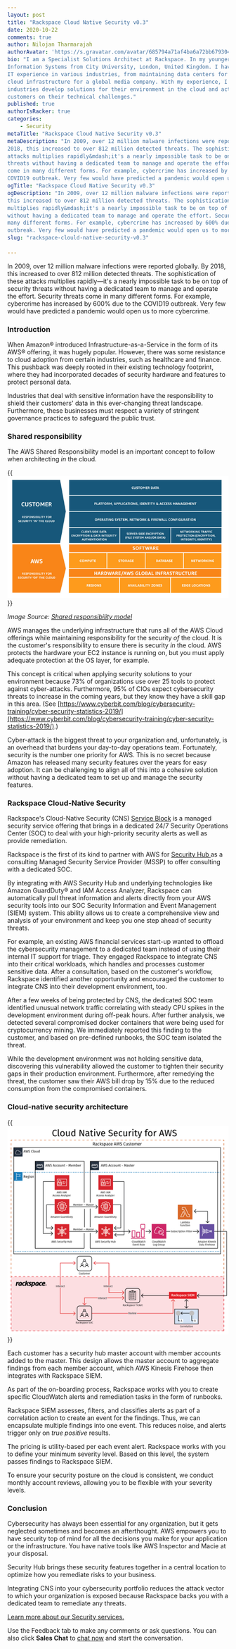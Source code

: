 ```yaml
---
layout: post
title: "Rackspace Cloud Native Security v0.3"
date: 2020-10-22
comments: true
author: Nilojan Tharmarajah
authorAvatar: 'https://s.gravatar.com/avatar/685794a71af4ba6a72bb679304669e9a'
bio: "I am a Specialist Solutions Architect at Rackspace. In my younger days, I earned a degree in
Information Systems from City University, London, United Kingdom. I have close to 15 years of technical
IT experience in various industries, from maintaining data centers for multiple companies to deploying
cloud infrastructure for a global media company. With my experience, I now help companies from various
industries develop solutions for their environment in the cloud and act as a sounding board to advise
customers on their technical challenges."
published: true
authorIsRacker: true
categories:
    - Security
metaTitle: "Rackspace Cloud Native Security v0.3"
metaDescription: "In 2009, over 12 million malware infections were reported globally. By
2018, this increased to over 812 million detected threats. The sophistication of these
attacks multiplies rapidly&mdash;it's a nearly impossible task to be on top of security
threats without having a dedicated team to manage and operate the effort. Security threats
come in many different forms. For example, cybercrime has increased by 600% due to the
COVID19 outbreak. Very few would have predicted a pandemic would open us to more cybercrime."
ogTitle: "Rackspace Cloud Native Security v0.3"
ogDescription: "In 2009, over 12 million malware infections were reported globally. By 2018,
this increased to over 812 million detected threats. The sophistication of these attacks
multiplies rapidly&mdash;it's a nearly impossible task to be on top of security threats
without having a dedicated team to manage and operate the effort. Security threats come in
many different forms. For example, cybercrime has increased by 600% due to the COVID19
outbreak. Very few would have predicted a pandemic would open us to more cybercrime."
slug: "rackspace-clould-native-security-v0.3"

---
```


In 2009, over 12 million malware infections were reported globally. By 2018, this increased
to over 812 million detected threats. The sophistication of these attacks multiplies
rapidly&mdash;it's a nearly impossible task to be on top of security threats without having
a dedicated team to manage and operate the effort. Security threats come in many different
forms. For example, cybercrime has increased by 600% due to the COVID19 outbreak. Very few
would have predicted a pandemic would open us to more cybercrime.


<!--more-->

### Introduction

When Amazon&reg; introduced Infrastructure-as-a-Service in the form of its AWS&reg; offering,
it was hugely popular. However, there was some resistance to cloud adoption from certain
industries, such as healthcare and finance. This pushback was deeply rooted in their existing
technology footprint, where they had incorporated decades of security hardware and features
to protect personal data. 

Industries that deal with sensitive information have the responsibility to shield their
customers' data in this ever-changing threat landscape. Furthermore, these businesses must
respect a variety of stringent governance practices to safeguard the public trust. 

### Shared responsibility

The AWS Shared Responsibility model is an important concept to follow when architecting
*in* the cloud.

{{<img src="Picture1.png" title="" alt="">}}

*Image Source: [Shared responsibility model](https://aws.amazon.com/compliance/shared-responsibility-model/#:~:text=Security%20and%20Compliance%20is%20a%20shared%20responsibility%20between%20AWS%20and%20the%20customer.&text=The%20customer%20assumes%20responsibility%20and,AWS%20provided%20security%20group%20firewall)*

AWS manages the underlying infrastructure that runs all of the AWS Cloud offerings while
maintaining responsibility for the security *of* the cloud. It is the customer's
responsibility to ensure there is security *in* the cloud. AWS protects the hardware your
EC2 instance is running on, but you must apply adequate protection at the OS layer, for
example. 

This concept is critical when applying security solutions to your environment because 73%
of organizations use over 25 tools to protect against cyber-attacks. Furthermore, 95% of
CIOs expect cybersecurity threats to increase in the coming years, but they know they have
a skill gap in this area. (See
[https://www.cyberbit.com/blog/cybersecurity-training/cyber-security-statistics-2019/](https://www.cyberbit.com/blog/cybersecurity-training/cyber-security-statistics-2019/).)

Cyber-attack is the biggest threat to your organization and, unfortunately, is an overhead
that burdens your day-to-day operations team. Fortunately, security is the number one
priority for AWS. This is no secret because Amazon has released many security features over
the years for easy adoption. It can be challenging to align all of this into a cohesive
solution without having a dedicated team to set up and manage the security features. 

### Rackspace Cloud-Native Security 

Rackspace's Cloud-Native Security (CNS) [Service Block](https://www.rackspace.com/cloud/public/service-blocks)
is a managed security service offering that brings in a dedicated 24/7 Security Operations
Center (SOC) to deal with your high-priority security alerts as well as provide remediation.  

Rackspace is the first of its kind to partner with AWS for
[Security Hub ](https://aws.amazon.com/security-hub/?aws-security-hub-blogs.sort-by=item.additionalFields.createdDate&aws-security-hub-blogs.sort-order=desc)
as a consulting Managed Security Service Provider (MSSP) to offer consulting with a dedicated
SOC.

By integrating with AWS Security Hub and underlying technologies like Amazon GuardDuty&reg;
and IAM Access Analyzer, Rackspace can automatically pull threat information and alerts
directly from your AWS security tools into our SOC Security Information and Event Management
(SIEM) system. This ability allows us to create a comprehensive view and analysis of your
environment and keep you one step ahead of security threats.

For example, an existing AWS financial services start-up wanted to offload the cybersecurity
management to a dedicated team instead of using their internal IT support for triage. They
engaged Rackspace to integrate CNS into their critical workloads, which handles and
processes customer sensitive data. After a consultation, based on the customer's workflow,
Rackspace identified another opportunity and encouraged the customer to integrate CNS into
their development environment, too.

After a few weeks of being protected by CNS, the dedicated SOC team identified unusual
network traffic correlating with steady CPU spikes in the development environment during
off-peak hours. After further analysis, we detected several compromised docker containers
that were being used for cryptocurrency mining. We immediately reported this finding to the
customer, and based on pre-defined runbooks, the SOC team isolated the threat. 

While the development environment was not holding sensitive data, discovering this
vulnerability allowed the customer to tighten their security gaps in their production
environment. Furthermore, after remedying the threat, the customer saw their AWS bill drop
by 15% due to the reduced consumption from the compromised containers.

### Cloud-native security architecture

{{<img src="Picture2.png" title="" alt="">}}

Each customer has a security hub master account with member accounts added to the master.
This design allows the master account to aggregate findings from each member account, which
AWS Kinesis Firehose then integrates with Rackspace SIEM.

As part of the on-boarding process, Rackspace works with you to create specific CloudWatch
alerts and remediation tasks in the form of runbooks. 

Rackspace SIEM assesses, filters, and classifies alerts as part of a correlation action to
create an event for the findings. Thus, we can encapsulate multiple findings into one event.
This reduces noise, and alerts trigger only on *true positive* results. 

The pricing is utility-based per each event alert. Rackspace works with you to define your
minimum severity level. Based on this level, the system passes findings to Rackspace SIEM.

To ensure your security posture on the cloud is consistent, we conduct monthly account
reviews, allowing you to be flexible with your severity levels.

### Conclusion

Cybersecurity has always been essential for any organization, but it gets neglected
sometimes and becomes an afterthought. AWS empowers you to have security top of mind for
all the decisions you make for your application or the infrastructure. You have native tools
like AWS Inspector and Macie at your disposal. 

Security Hub brings these security features together in a central location to optimize how
you remediate risks to your business. 

Integrating CNS into your cybersecurity portfolio reduces the attack vector to which your
organization is exposed because Rackspace backs you with a dedicated team to remediate any
threats.

<a class="cta teal" id="cta" href="https://www.rackspace.com/security">Learn more about our Security services.</a>

Use the Feedback tab to make any comments or ask questions. You can also click
**Sales Chat** to [chat now](https://www.rackspace.com/) and start the conversation.
